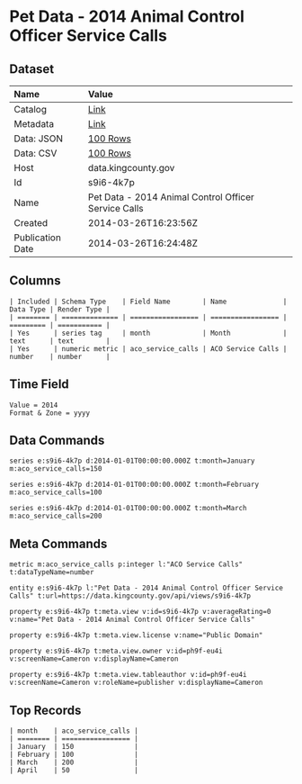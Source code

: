 # Pet Data - 2014 Animal Control Officer Service Calls

## Dataset

| Name | Value |
| :--- | :---- |
| Catalog | [Link](https://catalog.data.gov/dataset/pet-data-2014-animal-control-officer-service-calls-c08d1) |
| Metadata | [Link](https://data.kingcounty.gov/api/views/s9i6-4k7p) |
| Data: JSON | [100 Rows](https://data.kingcounty.gov/api/views/s9i6-4k7p/rows.json?max_rows=100) |
| Data: CSV | [100 Rows](https://data.kingcounty.gov/api/views/s9i6-4k7p/rows.csv?max_rows=100) |
| Host | data.kingcounty.gov |
| Id | s9i6-4k7p |
| Name | Pet Data - 2014 Animal Control Officer Service Calls |
| Created | 2014-03-26T16:23:56Z |
| Publication Date | 2014-03-26T16:24:48Z |

## Columns

```ls
| Included | Schema Type    | Field Name        | Name              | Data Type | Render Type |
| ======== | ============== | ================= | ================= | ========= | =========== |
| Yes      | series tag     | month             | Month             | text      | text        |
| Yes      | numeric metric | aco_service_calls | ACO Service Calls | number    | number      |
```

## Time Field

```ls
Value = 2014
Format & Zone = yyyy
```

## Data Commands

```ls
series e:s9i6-4k7p d:2014-01-01T00:00:00.000Z t:month=January m:aco_service_calls=150

series e:s9i6-4k7p d:2014-01-01T00:00:00.000Z t:month=February m:aco_service_calls=100

series e:s9i6-4k7p d:2014-01-01T00:00:00.000Z t:month=March m:aco_service_calls=200
```

## Meta Commands

```ls
metric m:aco_service_calls p:integer l:"ACO Service Calls" t:dataTypeName=number

entity e:s9i6-4k7p l:"Pet Data - 2014 Animal Control Officer Service Calls" t:url=https://data.kingcounty.gov/api/views/s9i6-4k7p

property e:s9i6-4k7p t:meta.view v:id=s9i6-4k7p v:averageRating=0 v:name="Pet Data - 2014 Animal Control Officer Service Calls"

property e:s9i6-4k7p t:meta.view.license v:name="Public Domain"

property e:s9i6-4k7p t:meta.view.owner v:id=ph9f-eu4i v:screenName=Cameron v:displayName=Cameron

property e:s9i6-4k7p t:meta.view.tableauthor v:id=ph9f-eu4i v:screenName=Cameron v:roleName=publisher v:displayName=Cameron
```

## Top Records

```ls
| month    | aco_service_calls | 
| ======== | ================= | 
| January  | 150               | 
| February | 100               | 
| March    | 200               | 
| April    | 50                | 
```